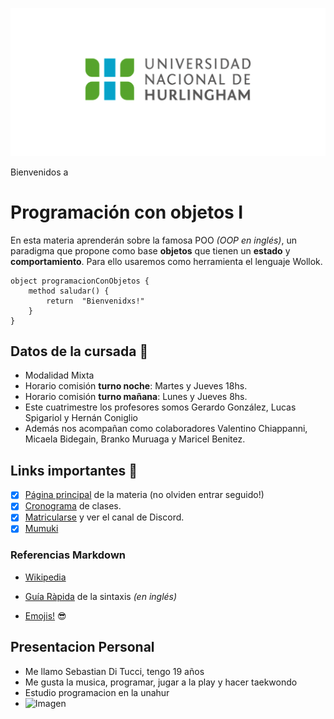 ![Logo UNAHUR](./assets/UNAHUR.png)

Bienvenidos a
# Programación con objetos I

En esta materia aprenderán sobre la famosa POO _(OOP en inglés)_, un paradigma que propone como base **objetos** que tienen un **estado** y **comportamiento**.
Para ello usaremos como herramienta el lenguaje Wollok.

```
object programacionConObjetos { 
    method saludar() { 
        return  "Bienvenidxs!" 
    }
}
```

## Datos de la cursada :book:
* Modalidad Mixta
* Horario comisión **turno noche**: Martes y Jueves 18hs.
* Horario comisión **turno mañana**: Lunes y Jueves 8hs.
* Este cuatrimestre los profesores somos Gerardo González, Lucas Spigariol y Hernán Coniglio
* Además nos acompañan como colaboradores Valentino Chiappanni, Micaela Bidegain, Branko Muruaga y Maricel Benitez.

## Links importantes :monocle_face:
- [x] [Página principal](https://obj1-unahur.github.io/) de la materia (no olviden entrar seguido!) 
- [x] [Cronograma](https://docs.google.com/spreadsheets/d/1Ik6coqFm2lr2m6EFBGo3Ul4Bi4RPhrrtMQLbK3WcbIQ/edit?usp=sharing) de clases.
- [x] [Matricularse](https://discord.gg/tqyHtPt) y ver el canal de Discord.
- [x] [Mumuki](https://mumuki.io/unahur-obj1)

### Referencias Markdown 
* [Wikipedia](https://es.wikipedia.org/wiki/Markdown)

* [Guía Ràpida](https://greg.schueler.us/doc/markdown.txt) de la sintaxis _(en inglés)_

* [Emojis!](https://github.com/ikatyang/emoji-cheat-sheet/blob/master/README.md) :sunglasses:

## Presentacion Personal
* Me llamo Sebastian Di Tucci, tengo 19 años
* Me gusta la musica, programar, jugar a la play y hacer taekwondo
* Estudio programacion en la unahur
* ![Imagen]("C:\Users\sebas\Pictures\image[64].jpg")
